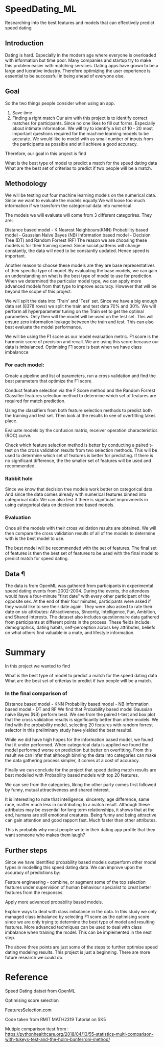 # SpeedDating_ML
Researching into the best features and models that can effectively predict speed dating

## Introduction

Dating is hard. Especially in the modern age where everyone is overloaded with information but time poor. Many companies and startup try to make this problem easier with matching services. Dating apps have grown to be a large and lucrative industry. Therefore optimizing the user experience is essential to be successful in being ahead of everyone else. 

## Goal
So the two things people consider when using an app.

1. Save time
2. Finding a right match
Our aim with this project is to identify correct matches for participants. Since no one likes to fill out forms. Especially about intimate information. We will try to identify a list of 10 - 20 most important questions required for the machine learning models to be accurate. We would like to model with as small number of inputs from the participants as possible and still achieve a good accuracy.

Therefore, our goal in this project is find

What is the best type of model to predict a match for the speed dating data
What are the best set of criterias to predict if two people will be a match.

## Methodology
We will be testing out four machine learning models on the numerical data. Since we want to evaluate the models equally.We will loose too much information if we transform the categorical data into numerical.

The models we will evaluate will come from 3 different categorires. They are:

Distance based model - K Nearest Neighbours(KNN)
Probability based model - Gaussian Naive Bayes (NB)
Information based model - Decision Tree (DT) and Random Forrest (RF)
The reason we are choosing these models is for their training speed. Since social patterns will change constantly, the data will need to be constantly updated. Hence speed is important.

Another reason to choose these models are they are base representatives of their specific type of model. By evaluating the base models, we can gain an understanding on what is the best type of model to use for prediction. When we determined the particular model type, we can apply more advanced models from that type to improve accuracy. However that will be beyond the scope of this project.

We will split the data into 'Train' and 'Test' set. Since we have a big enough data set (8378 rows) we split the train and test data 70% and 30%. We will perform all hyperparameter tuning on the Train set to get the optimal parameters. Only then will the model will be used on the test set. This will ensure zero information leakage between the train and test. This can also best evaluate the model performance.

We will be using the F1 score as our model evaluation metric. F1 score is the harmonic score of precision and recall. We are using this score because our data is imbalanced. Optimising F1 score is best when we have class imbalancce

### For each model:

Create a pipeline and list of parameters, run a cross validation and find the best parameters that optimize the F1 score.

Conduct feature selection via the F Score method and the Random Forrest Classifier features selection method to determine which set of features are required for match prediction.

Using the classifiers from both feature selection methods to predict both the training and test set. Then look at the results to see of overfitting takes place.

Evaluate models by the confusion matrix, receiver operation characteristics (ROC) curve.

Check which feature selection method is better by conducting a paired t-test on the cross validation results from two selection methods. This will be used to determine which set of features is better for predicting. If there is no significant difference, the the smaller set of features will be used and recommended.

### Rabbit hole

Since we know that decision tree models work better on categorical data. And since the data comes already with numerical features binned into categorical data. We can also test if there is significant improvments in using categorical data on decision tree based models.

### Evaluation

Once all the models with their cross validation results are obtained. We will then compare the cross validation results of all of the models to determine with is the best model to use.

The best model will be recommended with the set of features. The final set of features is then the best set of features to be used with the final model to predict match for speed dating.

## Data ¶
The data is from OpenML was gathered from participants in experimental speed dating events from 2002-2004. During the events, the attendees would have a four-minute "first date" with every other participant of the opposite sex. At the end of their four minutes, participants were asked if they would like to see their date again. They were also asked to rate their date on six attributes: Attractiveness, Sincerity, Intelligence, Fun, Ambition, and Shared Interests. The dataset also includes questionnaire data gathered from participants at different points in the process. These fields include: demographics, dating habits, self-perception across key attributes, beliefs on what others find valuable in a mate, and lifestyle information.

# Summary
In this project we wanted to find

What is the best type of model to predict a match for the speed dating data
What are the best set of criterias to predict if two people will be a match.

### In the final comparison of

Distance based model - KNN
Probability based model - NB
Information based model - DT and RF
We find that Probability based model Gaussian naïve Bayes (NB) perform best. We see from the paired t-test and box plot that the cross validation results is significantly better than other models. We find with the probability model, selecting 20 features with random forrest selector in this preliminary study have yielded the best resultsl.

While we did have high hopes for the information based model, we found that it under performed. When categorical data is applied we found the model performed worse on prediction but better on overfitting. From this result we can infer that although binning the data into categories can make the data gathering process simpler, it comes at a cost of accuracy.

Finally we can conclude for the project that speed dating match results are best modelled with Probability based models with top 20 features.

We can see from the categories, liking the other party comes first followed by funny, mutual attractiveness and shared interest.

It is interesting to note that intelligence, sincerety, age difference, same race, matter much less in contributing to a match result. Although these attributes may be essential for long term relationships, it shows that at the end, humans are still emotional creatures. Being funny and being attractive can gain attention and good rapport fast. Much faster than other attributes.

This is probably why most people write in their dating app profile that they want someone who makes them laugh?

## Further steps
Since we have identified probability based models outperform other model types in modelling this speed dating data. We can improve upon the accuracy of predictions by:

Feature engineering - combine, or augment some of the top selection features under supervision of human behaviour specialist to creat better features from the responses.

Apply more advanced probability based models.

Explore ways to deal with class imbalance in the data. In this study we only managed class imbalance by selecting F1 score as the optimising score since we are only trying to determine the best type of model and resulting features. More advanced techniques can be used to deal with class imbalance when training the model. This can be implemented in the next step.

The above three points are just some of the steps to further optimise speed dating modeling results. This project is just a beginning. There are more future research we could do.

# Reference
Speed Dating datset from OpenML

Optimising score selection

FeaturesSelection.com

Code taken from RMIT MATH2319 Tutorial on SK5

Mutiple comparison ttest from : https://pythonhealthcare.org/2018/04/13/55-statistics-multi-comparison-with-tukeys-test-and-the-holm-bonferroni-method/
